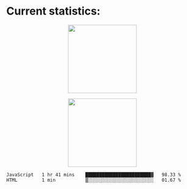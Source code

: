 
  # Current statistics:


<p align="center">
  <img height="180em" align="center" src="https://github-readme-stats.vercel.app/api?username=KZvilla&show_icons=true&hide_border=true&count_private=true&include_all_commits=true&theme=blue-green" /> 
</p>
<p align="center">
  <img height="180em"src="https://github-readme-stats.vercel.app/api/top-langs/?username=kzvilla" />
</p>

<p align="center">
</p>

<!--START_SECTION:waka-->

```text
JavaScript   1 hr 41 mins    ████████████████████████▓   98.33 %
HTML         1 min           ▒░░░░░░░░░░░░░░░░░░░░░░░░   01.67 %
```

<!--END_SECTION:waka-->
